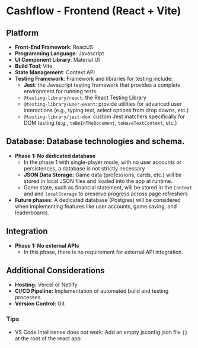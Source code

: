 # Cashflow - Frontend (React + Vite)

## Platform

- **Front-End Framework**: ReactJS
- **Programming Language**: Javascript
- **UI Component Library**: Material UI
- **Build Tool**: Vite
- **State Management**: Context API
- **Testing Framework**: Framework and libraries for testing include:
  - **Jest**: the Javascript testing framework that provides a complete environment for running tests.
  - `@testing-library/react`: the React Testing Library
  - `@testing-library/user-event`: provide utilities for advanced user interactions (e.g., typing text, select options from drop downs, etc.)
  - `@testing-library/jest-dom`: custom Jest matchers specifically for DOM testing (e.g., `toBeInTheDocument`, `toHaveTextContext`, etc.)

## Database: Database technologies and schema.

- **Phase 1: No dedicated database**
  - In the phase 1 with single-player mode, with no user accounts or persistences, a database is not strictly necessary
  - **JSON Data Storage:** Game data (professions, cards, etc.) will be stored in local JSON files and loaded into the app at runtime.
  - Game state, such as financial statement, will be stored in the `Context` and and `localStorage` to preserve progress across page refreshers
- **Future phases:** A dedicated database (Postgres) will be considered when implementing features like user accounts, game saving, and leaderboards.

## Integration

- **Phase 1: No external APIs**
  - In this phase, there is no requirement for external API integration.

## Additional Considerations

- **Hosting:** Vercel or Netlify
- **CI/CD Pipeline:** Implementation of automated build and testing processes
- **Version Control:** Git

### Tips

- VS Code Intellisense does not work: Add an empty jsconfig.json file `{}` at the root of the react app
